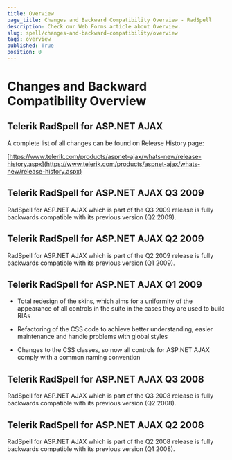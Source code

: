 ```yaml
---
title: Overview
page_title: Changes and Backward Compatibility Overview - RadSpell
description: Check our Web Forms article about Overview.
slug: spell/changes-and-backward-compatibility/overview
tags: overview
published: True
position: 0
---
```


# Changes and Backward Compatibility Overview

## Telerik RadSpell for ASP.NET AJAX

A complete list of all changes can be found on Release History page:

[https://www.telerik.com/products/aspnet-ajax/whats-new/release-history.aspx](https://www.telerik.com/products/aspnet-ajax/whats-new/release-history.aspx)

## Telerik RadSpell for ASP.NET AJAX Q3 2009

RadSpell for ASP.NET AJAX which is part of the Q3 2009 release is fully backwards compatible with its previous version (Q2 2009).

## Telerik RadSpell for ASP.NET AJAX Q2 2009

RadSpell for ASP.NET AJAX which is part of the Q2 2009 release is fully backwards compatible with its previous version (Q1 2009).

## Telerik RadSpell for ASP.NET AJAX Q1 2009

* Total redesign of the skins, which aims for a uniformity of the appearance of all controls in the suite in the cases they are used to build RIAs

* Refactoring of the CSS code to achieve better understanding, easier maintenance and handle problems with global styles

* Changes to the CSS classes, so now all controls for ASP.NET AJAX comply with a common naming convention

## Telerik RadSpell for ASP.NET AJAX Q3 2008

RadSpell for ASP.NET AJAX which is part of the Q3 2008 release is fully backwards compatible with its previous version (Q2 2008).

## Telerik RadSpell for ASP.NET AJAX Q2 2008

RadSpell for ASP.NET AJAX which is part of the Q2 2008 release is fully backwards compatible with its previous version (Q1 2008).


